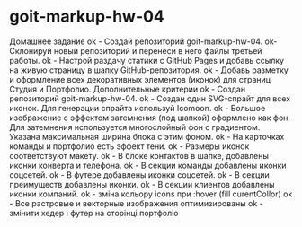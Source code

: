 # goit-markup-hw-04

Домашнее задание
ok - Создай репозиторий goit-markup-hw-04.
ok- Склонируй новый репозиторий и перенеси в него файлы третьей работы.
ok - Настрой раздачу статики с GitHub Pages и добавь ссылку на живую страницу в шапку GitHub-репозитория.
ok - Добавь разметку и оформление всех декоративных элементов (иконок) для страниц Студия и Портфолио.
Дополнительные критерии
ok - Создан репозиторий goit-markup-hw-04.
ok - Создан один SVG-спрайт для всех иконок. Для генерации спрайта используй Icomoon.
ok - Большое изображение с эффектом затемнения (под шапкой) оформлено как фон. Для затемнения используется многослойный фон с градиентом. Указана максимальная ширина блока с этим фоном.
ok - На карточках команды и портфолио есть эффект тени.
ok - Размеры иконок соответствуют макету.
ok - В блоке контактов в шапке, добавлены иконки конверта и телефона.
ok - В секции команды добавлены иконки соцсетей.
ok - В футере добавлены иконки соцсетей.
ok - В секции преимуществ добавлены иконки.
ok - В секции клиентов добавлены иконки компаний.
ok - зміна кольору icons при :hover (fill curentCollor)
ok - Все растровые и векторные изображения оптимизированы
ok - змінити хедер і футер на сторінці портфоліо
